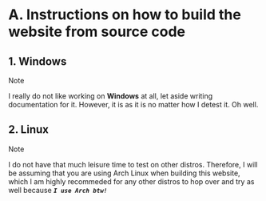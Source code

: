 # A. Instructions on how to build the website from source code

## 1. Windows
> [!NOTE]
> I really do not like working on **Windows** at all, let aside writing documentation for it. However, it is as it is no matter how I detest it. Oh well.

<details hidden>
<summary><strong>1.1. Windows 10 & 11</strong></summary>

Do not ask me why I have to specifically mention that this is for **Windows 10 & 11** only.

  <details hidden>
  <summary><strong>1.1.1. Install prerequisites</strong></summary>

  + [Docker & Docker Desktop](https://docs.docker.com/desktop/setup/install/windows-install/)
  + [Git](https://git-scm.com/downloads/win)
  + [GitHub Desktop](https://github.com/apps/desktop) (Optional)
  + [MariaDB](https://mariadb.org/download/)

  </details>

  <details hidden>
  <summary><strong>1.1.2. Clone this project's repository</strong></summary>

  ```bash
  git clone https://github.com/FaceWithDark/VOS.git # Normal way
  git clone git@github.com:FaceWithDark/VOS.git     # SSH way
  ```

  </details>

  <details hidden>
  <summary><strong>1.1.3. Copy and move all configure files in correct place</strong></summary>

  ```powershell
  # Please execute these scripts from the project's root directory.
  # 3 available options for the '<>' placeholder are: [dev], [stage], [prod]

  # Please take a read at the comments within the example environment file to understand why you have to copy them twice.
  Copy-Item -Path ".\doc\example.env" -Destination ".\docker.<build-stage>.env" -Confirm -Force
  Copy-Item -Path ".\doc\example.env" -Destination ".\src\private\Configurations\vot.<build-stage>.env" -Confirm -Force

  Copy-Item -Path ".\doc\example.yaml" -Destination ".\docker-compose.<build-stage>.yaml" -Confirm -Force       # Docker-compose configuration file.
  Copy-Item -Path ".\doc\example.conf" -Destination ".\docker\nginx\nginx.<build-stage>.conf" -Confirm -Force   # NGINX configuration file.
  ```

  For **Dockerfile configuration file**, I have created 3 different Dockerfile profiles for each container, which help debugging process much more easier by letting me fixing the issues within each containers sepearately without having interfere without others. Therefore, you will have to copy the example file 3 times in for 3 different build file and delete one (or two) blocks of code over another (I have explain clearly within the code file).

  ```powershell
  # Dockerfile configuration file.
  Copy-Item -Path '.\doc\example.Dockerfile' -Destination '.\docker\php\php.<build-stage>.Dockerfile' -Confirm -Force
  Copy-Item -Path '.\doc\example.Dockerfile' -Destination '.\docker\nginx\nginx.<build-stage>.Dockerfile' -Confirm -Force
  Copy-Item -Path '.\doc\example.Dockerfile' -Destination '.\docker\mariadb\mariadb.<build-stage>.Dockerfile' -Confirm -Force
  ```

  _Remove **-Confirm** parameter if you just want to run it without additional manual typing/checking process._

  </details>

  <details hidden>
  <summary><strong>1.1.4. Run automate build script</strong></summary>

  **By executing the last shell script, all backed-up as well as up-to-date database data will be fully wiped out. Therefore, be sure to back it up somewhere else on your computer (or USB) before action is done.**

  ```powershell
  # Ensure that you have Git installed and added to PATH (there will be a checkbox for you to click on when installing Git for the 1st time). Then, please execute these scripts from the project's root directory.
  # 3 available options for the '<>' placeholder are: [dev], [stage], [prod]

  sh .\bin\deploy.sh <build-stage>
  ```

  _If you want a more GUI-based approaches, please open up **Docker Desktop** and manually stop/kill the service and related configuration settings **(in this case, the service name will be 'vos')**._

  </details>

  <details hidden>
  <summary><strong>1.1.5. Test website URL accessible link</strong></summary>

  At this point, you should be able to access the website via _**`http://localhost:<port-number>/`**_. You can find the port number by typing `docker ps` to your command line. However, you will notice that as soon as we open up the website, we received a **SQL-related error**. Please follow along the next step to be able to resolve it smoothly.

  </details>

  <details hidden>
  <summary><strong>1.1.6. Access the database with root user</strong></summary>

  **Please do not skip this step as it is crucially needed for any further steps.**

  ```powershell
  # If you set the root password to something else than default (which is no password) then use that when getting asked upon executing the command
  sh .\bin\access-database.sh
  ```

  An example of a succeeded MariaDB connection as a root user would look like below:

  ```sql
  Welcome to the MariaDB monitor.  Commands end with ; or \g.
  Your MariaDB connection id is <number>.
  Server version: 11.6.2-MariaDB mariadb.org binary distribution.
  Copyright (c) 2000, 2018, Oracle, MariaDB Corporation Ab and others.
  Type 'help;' or '\h' for help. Type '\c' to clear the current input statement.
  MariaDB [(none)]>
  ```

  </details>

  <details hidden>
  <summary><strong>1.1.7. Create new non-root user</strong></summary>

  **It is not recommeded to use** `root user account` **as the primary database login access** _(somehow most large-scale companies still doing so)_. **Therfore, we will have to create a new user account that share almost the same privileges level as** `root user account` **.**

  ```sql
  MariaDB [(none)]># Choose your preferred name for the database here;
  Query OK, 0 rows affected (0.005 sec)

  MariaDB [(none)]>CREATE DATABASE 'database-name';
  Query OK, 0 rows affected (0.005 sec)

  MariaDB [(none)]># Can be either 'localhost' (local access level), or '%' (global access level);
  Query OK, 0 rows affected (0.005 sec)

  MariaDB [(none)]>CREATE USER 'username'@'localhost' IDENTIFIED BY 'password';
  Query OK, 0 rows affected (0.005 sec)

  MariaDB [(none)]>SELECT User, Host FROM mysql.user;
  +------+-----------+
  | User |    Host   |
  +------+-----------+
  | Name | %         |
  | Name | localhost |
  +------+-----------+
  2 rows in set (0.003 sec)

  MariaDB [(none)]>GRANT ALL PRIVILEGES ON *.* TO 'username'@'localhost' IDENTIFIED BY 'password';
  Query OK, 0 rows affected (0.005 sec)

  MariaDB [(none)]>FLUSH PRIVILEGES;
  Query OK, 0 rows affected (0.003 sec)

  MariaDB [(none)]>SHOW GRANTS FOR 'username'@localhost;
  +----------------------------------------------------------------------------------------+
  | Grant for username@localhost                                                           |
  +----------------------------------------------------------------------------------------+
  | GRANT USAGE ON *.* TO `username`@`localhost` IDENTIFIED BY PASSWORD '<hased-password>' |
  +----------------------------------------------------------------------------------------+
  1 row in set (0.003 sec)

  MariaDB [(none)]> exit;
  Bye
  ```

  </details>

  <details hidden>
  <summary><strong>1.1.8. Access the database again with new user</strong></summary>

  ```powershell
  sh ./bin/access-database.sh
  ```

  If you choose to not directly use the database that you just created, then a succeeded MariaDB connection as a non-root user would look exactly like **1.1.6**. Otherwise, it would be like below:

  ```sql
  Welcome to the MariaDB monitor.  Commands end with ; or \g.
  Your MariaDB connection id is <number>.
  Server version: 11.6.2-MariaDB mariadb.org binary distribution.
  Copyright (c) 2000, 2018, Oracle, MariaDB Corporation Ab and others.
  Type 'help;' or '\h' for help. Type '\c' to clear the current input statement.
  MariaDB [(${DATABASE_NAME})]>
  ```

  Refers to [MariaDB documentation](https://mariadb.com/kb/en/sql-statements/) for further interaction with the database.

  </details>

</details>

## 2. Linux
> [!NOTE]
> I do not have that much leisure time to test on other distros. Therefore, I will be assuming that you are using Arch Linux when building this website, which I am highly recommeded for any other distros to hop over and try as well because _**`I use Arch btw!`**_

<details hidden>
<summary><strong>2.1. Arch Linux</strong></summary>

**[Arch Wiki](https://wiki.archlinux.org/title/Main_page)** is one of the best learning resources out there for not only **Arch Linux users** but for other distros as well. Therefore, I highly suggested you to visit the page for any inquiries about configuration issues, packages issues, etc. All of prerequisites below are links that direct to this **gigachad wiki**. 

  <details hidden>
  <summary><strong>2.1.1. Install prerequisites</strong></summary>

  + [Docker](https://wiki.archlinux.org/title/Docker)
  + [Git](https://wiki.archlinux.org/title/Git)
  + [MariaDB](https://wiki.archlinux.org/title/MariaDB)

  </details>

  <details hidden>
  <summary><strong>2.1.2. Clone this project's repository</strong></summary>

  ```bash
  git clone https://github.com/FaceWithDark/VOS.git # Normal way
  git clone git@github.com:FaceWithDark/VOS.git     # SSH way
  ```
  </details>

  <details hidden>
  <summary><strong>2.1.3. Copy and move all configure files in correct place</strong></summary>

  ```bash
  # Please execute these scripts from the project's root directory.
  # 3 available options for the '<>' placeholder are: [dev], [stage], [prod]

  # Please take a read at the comments within the example environment file to understand why you have to copy them twice.
  cp -v './doc/example.env' './docker.<build-stage>.env'
  cp -v './doc/example.env' './src/private/Configurations/vot.<build-stage>.env'

  cp -v './doc/example.yaml' './docker-compose.<build-stage>.yaml'      # Docker-compose configuration file.
  cp -v './doc/example.conf' './docker/nginx/nginx.<build-stage>.conf'  # NGINX configuration file.
  ```

  For **Dockerfile configuration file**, I have created 3 different Dockerfile profiles for each container, which help debugging process much more easier by letting me fixing the issues within each containers sepearately without having interfere without others. Therefore, you will have to copy the example file 3 times in for 3 different build file and delete one (or two) blocks of code over another (I have explain clearly within the code file).

  ```bash
  # Dockerfile configuration file.
  cp -v './doc/example.Dockerfile' './docker/php/php.<build-stage>.Dockerfile'
  cp -v './doc/example.Dockerfile' './docker/nginx/nginx.<build-stage>.Dockerfile'
  cp -v './doc/example.Dockerfile' './docker/sql/mariadb.<build-stage>.Dockerfile'
  ```

  _Remove **-v** parameter if you just want to run it without additional information._

  </details>

  <details hidden>
  <summary><strong>2.1.4. Run automate build script</strong></summary>

  ```bash
  # Ensure that you have Git installed (no need for adding to PATH like Windows build). Then, please execute these scripts from the project's root directory.
  # 3 available options for the '<>' placeholder are: [dev], [stage], [prod]

  ./bin/deploy.sh <build-stage>
  ```

  </details>

  <details hidden>
  <summary><strong>2.1.5. Test website URL accessible link</strong></summary>

  At this point, you should be able to access the website via _**`http://localhost:<port-number>/`**_. You can find the port number by typing `sudo docker ps` to your command line. However, you will notice that as soon as we open up the website, we received a **SQL-related error**. Please follow along the next step to be able to resolve it smoothly.

  </details>

  <details hidden>
  <summary><strong>2.1.6. Access the database with root user</strong></summary>

  **Please do not skip this step as it is crucially needed for any further steps.**

  ```bash
  # If you set the root password to something else than default (which is no password) then use that when getting asked upon executing the command
  ./bin/access-database.sh
  ```

  An example of a succeeded MariaDB connection as a root user would look like below:

  ```sql
  Welcome to the MariaDB monitor.  Commands end with ; or \g.
  Your MariaDB connection id is <number>.
  Server version: 11.6.2-MariaDB mariadb.org binary distribution.
  Copyright (c) 2000, 2018, Oracle, MariaDB Corporation Ab and others.
  Type 'help;' or '\h' for help. Type '\c' to clear the current input statement.
  MariaDB [(none)]>
  ```

  </details>

  <details hidden>
  <summary><strong>2.1.7. Create new non-root user</strong></summary>

  **It is not recommeded to use** `root user account` **as the primary database login access** _(somehow most large-scale companies still doing so)_. **Therfore, we will have to create a new user account that share almost the same privileges level as** `root user account` **.**

  ```sql
  MariaDB [(none)]># Choose your preferred name for the database here;
  Query OK, 0 rows affected (0.005 sec)

  MariaDB [(none)]>CREATE DATABASE 'database-name';
  Query OK, 0 rows affected (0.005 sec)

  MariaDB [(none)]># Can be either 'localhost' (local access level), or '%' (global access level);
  Query OK, 0 rows affected (0.005 sec)

  MariaDB [(none)]>CREATE USER 'username'@'localhost' IDENTIFIED BY 'password';
  Query OK, 0 rows affected (0.005 sec)

  MariaDB [(none)]>SELECT User, Host FROM mysql.user;
  +------+-----------+
  | User |    Host   |
  +------+-----------+
  | Name | %         |
  | Name | localhost |
  +------+-----------+
  2 rows in set (0.003 sec)

  MariaDB [(none)]>GRANT ALL PRIVILEGES ON *.* TO 'username'@'localhost' IDENTIFIED BY 'password';
  Query OK, 0 rows affected (0.005 sec)

  MariaDB [(none)]>FLUSH PRIVILEGES;
  Query OK, 0 rows affected (0.003 sec)

  MariaDB [(none)]>SHOW GRANTS FOR 'username'@localhost;
  +----------------------------------------------------------------------------------------+
  | Grant for username@localhost                                                           |
  +----------------------------------------------------------------------------------------+
  | GRANT USAGE ON *.* TO `username`@`localhost` IDENTIFIED BY PASSWORD '<hased-password>' |
  +----------------------------------------------------------------------------------------+
  1 row in set (0.003 sec)

  MariaDB [(none)]> exit;
  Bye
  ```

  </details>

  <details hidden>
  <summary><strong>2.1.8. Access the database again with new user</strong></summary>

  ```bash
  ./bin/access-database.sh
  ```

  If you choose to not directly use the database that you just created, then a succeeded MariaDB connection as a non-root user would look exactly like **2.1.6**. Otherwise, it would be like below:

  ```sql
  Welcome to the MariaDB monitor.  Commands end with ; or \g.
  Your MariaDB connection id is <number>.
  Server version: 11.6.2-MariaDB mariadb.org binary distribution.
  Copyright (c) 2000, 2018, Oracle, MariaDB Corporation Ab and others.
  Type 'help;' or '\h' for help. Type '\c' to clear the current input statement.
  MariaDB [(${DATABASE_NAME})]>
  ```

  Refers to [MariaDB documentation](https://mariadb.com/kb/en/sql-statements/) for further interaction with the database.

  </details>

</details>

<details hidden>
<summary><strong>2.2. Fedora</strong></summary>

**[Fedora Wiki](https://fedoraproject.org/wiki/Fedora_Project_Wiki)** is a good general place for Fedora users to go to and looking for documentations on setup some tools. I still heavily recommeded to follow the **[Arch Wiki](https://wiki.archlinux.org/title/Main_page)** for some tools as Fedora documentation is really all over the place on the internet.

  <details hidden>
  <summary><strong>2.2.1. Install prerequisites</strong></summary>

  + [Docker](https://docs.fedoraproject.org/en-US/quick-docs/installing-docker/)
  + [Git](https://git-scm.com/downloads/linux)
  + [MariaDB](https://docs.fedoraproject.org/en-US/quick-docs/installing-mysql-mariadb/)

  </details>

  <details hidden>
  <summary><strong>2.2.2. Clone this project's repository</strong></summary>

  ```bash
  git clone https://github.com/FaceWithDark/VOS.git # Normal way
  git clone git@github.com:FaceWithDark/VOS.git     # SSH way
  ```
  </details>

  <details hidden>
  <summary><strong>2.2.3. Copy and move all configure files in correct place</strong></summary>

  ```bash
  # Please execute these scripts from the project's root directory.
  # 3 available options for the '<>' placeholder are: [dev], [stage], [prod]

  # Please take a read at the comments within the example environment file to understand why you have to copy them twice.
  cp -v './doc/example.env' './docker.<build-stage>.env'
  cp -v './doc/example.env' './src/private/Configurations/vot.<build-stage>.env'

  cp -v './doc/example.yaml' './docker-compose.<build-stage>.yaml'      # Docker-compose configuration file.
  cp -v './doc/example.conf' './docker/nginx/nginx.<build-stage>.conf'  # NGINX configuration file.
  ```

  For **Dockerfile configuration file**, I have created 3 different Dockerfile profiles for each container, which help debugging process much more easier by letting me fixing the issues within each containers sepearately without having interfere without others. Therefore, you will have to copy the example file 3 times in for 3 different build file and delete one (or two) blocks of code over another (I have explain clearly within the code file).

  ```bash
  # Dockerfile configuration file.
  cp -v './doc/example.Dockerfile' './docker/php/php.<build-stage>.Dockerfile'
  cp -v './doc/example.Dockerfile' './docker/nginx/nginx.<build-stage>.Dockerfile'
  cp -v './doc/example.Dockerfile' './docker/sql/mariadb.<build-stage>.Dockerfile'
  ```

  _Remove **-v** parameter if you just want to run it without additional information._

  </details>

  <details hidden>
  <summary><strong>2.2.4. Run automate build script</strong></summary>

  ```bash
  # Ensure that you have Git installed (no need for adding to PATH like Windows build). Then, please execute these scripts from the project's root directory.
  # 3 available options for the '<>' placeholder are: [dev], [stage], [prod]

  ./bin/deploy.sh <build-stage>
  ```

  </details>

  <details hidden>
  <summary><strong>2.2.5. Test website URL accessible link</strong></summary>

  At this point, you should be able to access the website via _**`http://localhost:<port-number>/`**_. You can find the port number by typing `sudo docker ps` to your command line. However, you will notice that as soon as we open up the website, we received a **SQL-related error**. Please follow along the next step to be able to resolve it smoothly.

  </details>

  <details hidden>
  <summary><strong>2.2.6. Access the database with root user</strong></summary>

  **Please do not skip this step as it is crucially needed for any further steps.**

  ```bash
  # If you set the root password to something else than default (which is no password) then use that when getting asked upon executing the command
  ./bin/access-database.sh
  ```

  An example of a succeeded MariaDB connection as a root user would look like below:

  ```sql
  Welcome to the MariaDB monitor.  Commands end with ; or \g.
  Your MariaDB connection id is <number>.
  Server version: 11.6.2-MariaDB mariadb.org binary distribution.
  Copyright (c) 2000, 2018, Oracle, MariaDB Corporation Ab and others.
  Type 'help;' or '\h' for help. Type '\c' to clear the current input statement.
  MariaDB [(none)]>
  ```

  </details>

  <details hidden>
  <summary><strong>2.2.7. Create new non-root user</strong></summary>

  **It is not recommeded to use** `root user account` **as the primary database login access** _(somehow most large-scale companies still doing so)_. **Therfore, we will have to create a new user account that share almost the same privileges level as** `root user account` **.**

  ```sql
  MariaDB [(none)]># Choose your preferred name for the database here;
  Query OK, 0 rows affected (0.005 sec)

  MariaDB [(none)]>CREATE DATABASE 'database-name';
  Query OK, 0 rows affected (0.005 sec)

  MariaDB [(none)]># Can be either 'localhost' (local access level), or '%' (global access level);
  Query OK, 0 rows affected (0.005 sec)

  MariaDB [(none)]>CREATE USER 'username'@'localhost' IDENTIFIED BY 'password';
  Query OK, 0 rows affected (0.005 sec)

  MariaDB [(none)]>SELECT User, Host FROM mysql.user;
  +------+-----------+
  | User |    Host   |
  +------+-----------+
  | Name | %         |
  | Name | localhost |
  +------+-----------+
  2 rows in set (0.003 sec)

  MariaDB [(none)]>GRANT ALL PRIVILEGES ON *.* TO 'username'@'localhost' IDENTIFIED BY 'password';
  Query OK, 0 rows affected (0.005 sec)

  MariaDB [(none)]>FLUSH PRIVILEGES;
  Query OK, 0 rows affected (0.003 sec)

  MariaDB [(none)]>SHOW GRANTS FOR 'username'@localhost;
  +----------------------------------------------------------------------------------------+
  | Grant for username@localhost                                                           |
  +----------------------------------------------------------------------------------------+
  | GRANT USAGE ON *.* TO `username`@`localhost` IDENTIFIED BY PASSWORD '<hased-password>' |
  +----------------------------------------------------------------------------------------+
  1 row in set (0.003 sec)

  MariaDB [(none)]> exit;
  Bye
  ```

  </details>

  <details hidden>
  <summary><strong>2.2.8. Access the database again with new user</strong></summary>

  ```bash
  ./bin/access-database.sh
  ```

  If you choose to not directly use the database that you just created, then a succeeded MariaDB connection as a non-root user would look exactly like **2.2.6**. Otherwise, it would be like below:

  ```sql
  Welcome to the MariaDB monitor.  Commands end with ; or \g.
  Your MariaDB connection id is <number>.
  Server version: 11.6.2-MariaDB mariadb.org binary distribution.
  Copyright (c) 2000, 2018, Oracle, MariaDB Corporation Ab and others.
  Type 'help;' or '\h' for help. Type '\c' to clear the current input statement.
  MariaDB [(${DATABASE_NAME})]>
  ```

  Refers to [MariaDB documentation](https://mariadb.com/kb/en/sql-statements/) for further interaction with the database.

  </details>

</details>

